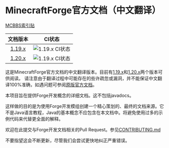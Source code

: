 # MinecraftForge官方文档（中文翻译）

[MCBBS索引贴](https://www.mcbbs.net/forum.php?mod=viewthread&tid=1455783&page=1&extra=#pid28695103)

文档版本  | CI状态
:---:    | :---:
[1.19.x] | ![1.19.x CI状态](https://readthedocs.org/projects/forge-doc-119x-zh-cn/badge/?version=latest)
[1.20.x] | ![1.19.x CI状态](https://readthedocs.org/projects/forge-doc-120x-zh-cn/badge/?version=latest)

这是MinecraftForge官方文档的中文翻译版本。目前有[1.19.x]和[1.20.x]两个版本可供阅读。
请注意由于翻译过程中可能存在的些许疏忽或漏洞，并不能保证中文翻译100%准确，如遇问题可参阅[原版官方文档](https://docs.minecraftforge.net)。

本项目旨在提供Forge开发概念的详细文档。这不包括javadocs。

这样做的目的是为使用Forge开发模组创建一个精心策划的、最终的文档来源。它不是Java语言教程，Java的基本概念不应包含在本文档中。将避免使用过多的示例代码来代替更全面的解释。

欢迎在此提交与Forge开发文档相关的Pull Request。参见[CONTRIBUTING.md](/CONTRIBUTING.md)

不要指望这会不断更新，尽管我们会尝试更快地纠正严重错误。

[1.19.x]: https://forge-doc-119x-zh-cn.readthedocs.io/zh_CN/latest/
[1.20.x]: https://forge-doc-120x-zh-cn.readthedocs.io/zh_CN/latest/
